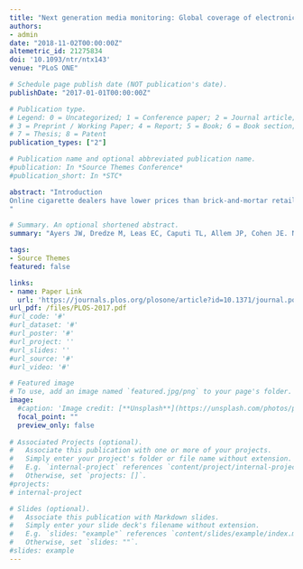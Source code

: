 ```yaml
---
title: "Next generation media monitoring: Global coverage of electronic nicotine delivery systems (electronic cigarettes) on Bing, Google and Twitter, 2013-2018"
authors:
- admin
date: "2018-11-02T00:00:00Z"
altemetric_id: 21275834
doi: '10.1093/ntr/ntx143'
venue: "PLoS ONE"

# Schedule page publish date (NOT publication's date). 
publishDate: "2017-01-01T00:00:00Z"

# Publication type.
# Legend: 0 = Uncategorized; 1 = Conference paper; 2 = Journal article;
# 3 = Preprint / Working Paper; 4 = Report; 5 = Book; 6 = Book section;
# 7 = Thesis; 8 = Patent 
publication_types: ["2"]

# Publication name and optional abbreviated publication name. 
#publication: In *Source Themes Conference*
#publication_short: In *STC*

abstract: "Introduction
Online cigarette dealers have lower prices than brick-and-mortar retailers and advertise tax-free status.1–8 Previous studies show smokers search out these online alternatives at the time of a cigarette tax increase.9,10 However, these studies rely upon researchers’ decision to consider a specific date and preclude the possibility that researchers focus on the wrong date. The purpose of this study is to introduce an unbiased methodology to the field of observing search patterns and to use this methodology to determine whether smokers search Google for “cheap cigarettes” at cigarette tax increases and, if so, whether the increased level of searches persists.
"

# Summary. An optional shortened abstract.
summary: "Ayers JW, Dredze M, Leas EC, Caputi TL, Allem JP, Cohen JE. Next generation media monitoring: Global coverage of electronic nicotine delivery systems (electronic cigarettes) on Bing, Google and Twitter, 2013-2018. PloS ONE. 2018 Nov 2;13(11):e0205822."

tags:
- Source Themes
featured: false

links:
- name: Paper Link
  url: 'https://journals.plos.org/plosone/article?id=10.1371/journal.pone.0205822'
url_pdf: /files/PLOS-2017.pdf
#url_code: '#'
#url_dataset: '#'
#url_poster: '#'
#url_project: ''
#url_slides: ''
#url_source: '#'
#url_video: '#'

# Featured image
# To use, add an image named `featured.jpg/png` to your page's folder. 
image:
  #caption: 'Image credit: [**Unsplash**](https://unsplash.com/photos/pLCdAaMFLTE)'
  focal_point: ""
  preview_only: false
 
# Associated Projects (optional).
#   Associate this publication with one or more of your projects.
#   Simply enter your project's folder or file name without extension.
#   E.g. `internal-project` references `content/project/internal-project/index.md`.
#   Otherwise, set `projects: []`.
#projects:
# internal-project

# Slides (optional).
#   Associate this publication with Markdown slides.
#   Simply enter your slide deck's filename without extension.
#   E.g. `slides: "example"` references `content/slides/example/index.md`.
#   Otherwise, set `slides: ""`.
#slides: example
---
```

